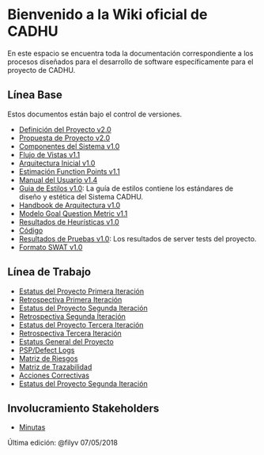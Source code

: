 # Bienvenido a la Wiki oficial de CADHU
En este espacio se encuentra toda la documentación correspondiente a los procesos diseñados para el desarrollo de software específicamente para el proyecto de CADHU.

## Línea Base

Estos documentos están bajo el control de versiones.

* [Definición del Proyecto v2.0](https://github.com/CaveLabs-1/CADHU-Wiki/blob/master/Documentacion/Requerimientos/Project%20Definition.pdf)
* [Propuesta de Proyecto v2.0](https://github.com/CaveLabs-1/CADHU-Wiki/blob/master/Documentacion/Requerimientos/Project%20Proposal.pdf)
* [Componentes del Sistema v1.0](https://github.com/CaveLabs-1/CADHU-Wiki/blob/master/Documentacion/Arquitectura/Componentes%20del%20sistema.pdf)
* [Flujo de Vistas v1.1](https://github.com/CaveLabs-1/CADHU-Wiki/blob/master/Documentacion/Arquitectura/Flujo%20de%20Vistas%20y%20Arquitectura%20Inicial.pdf)
* [Arquitectura Inicial v1.0](https://github.com/CaveLabs-1/CADHU-Wiki/blob/master/Documentacion/Arquitectura/Definicion_de_Arquitectura.pdf)
* [Estimación Function Points v1.1](https://github.com/CaveLabs-1/CADHU-Wiki/blob/master/Documentacion/Requerimientos/Calculo%20de%20Estimaciones%20-%20CADHU.pdf)
* [Manual del Usuario v1.4](https://github.com/CaveLabs-1/CADHU-Wiki/blob/master/Documentacion/Manuales/Manual_del_Usuario_CADHU.pdf)
* [Guia de Estilos v1.0](https://github.com/CaveLabs-1/CADHU-Wiki/blob/master/Documentacion/Arquitectura/Gui%CC%81a%20de%20Estilo%20y%20Esta%CC%81ndares%20-%20CADHU.pdf): La guía de estilos contiene los estándares de diseño y estética del Sistema CADHU.
* [Handbook de Arquitectura v1.0](https://github.com/CaveLabs-1/CADHU-Wiki/blob/master/Documentacion/Arquitectura/Handbook%20de%20Arquitectura.pdf)
* [Modelo Goal Question Metric v1.1](https://github.com/CaveLabs-1/CADHU-Wiki/blob/master/Documentacion/MA/Modelo%20Goal%20Question%20Metric%20.pdf)
* [Resultados de Heurísticas v1.0](https://github.com/CaveLabs-1/CADHU-Wiki/blob/master/Documentacion/Evaluación%20de%20Heur%C3%ADstica.pdf)
* [Código](https://github.com/CaveLabs-1/CADHU)
* [Resultados de Pruebas v1.0](https://github.com/CaveLabs-1/CADHU-Wiki/blob/master/Documentacion/ServerTesting.md): Los resultados de server tests del proyecto.
* [Formato SWAT v1.0](https://github.com/CaveLabs-1/CADHU-Wiki/blob/Swat_cadhu/Documentacion/Arquitectura/SWATCadhu.pdf)

## Línea de Trabajo

* [Estatus del Proyecto Primera Iteración](https://docs.google.com/spreadsheets/d/1f0BGn505XRNUiGzscuJ3Esy8Qwo6LILVE88FCh6EBjc/edit#gid=1638927579)
* [Retrospectiva Primera Iteración](https://docs.google.com/document/d/1QhNAef3NcpIMLWGKI3p5_t46p5pThk_xfmSUZdKFUBk/edit)
* [Estatus del Proyecto Segunda Iteración](https://docs.google.com/spreadsheets/d/188aCw6_MmOQE0a07Z95qGh2OF4kFhjQWEkK2BE5Krvo/edit#gid=366230255)
* [Retrospectiva Segunda Iteración](https://docs.google.com/document/d/10Ub306ZJ7fBNpcbQo1G-boHb43n0fpDfpJralVIyTN0/edit)
* [Estatus del Proyecto Tercera Iteración](https://docs.google.com/spreadsheets/d/1HOu2gOFEposBDiOzPR4gn7nbcjro7fCdo37wtiKUuJI/edit#gid=1453649891)
* [Retrospectiva Tercera Iteración](https://docs.google.com/document/d/1Uiw5ojuiP8pPwABzDNJdKZ5_NnIlZGipDx5HmuVAnqc/edit)
* [Estatus General del Proyecto](https://docs.google.com/spreadsheets/d/154k3kPaD-NvHJSYC30I6yc2aDNJTzQXzWL8IUHdGHwM/edit#gid=0)
* [PSP/Defect Logs](https://github.com/CaveLabs-1/CADHU-Wiki/tree/master/Documentacion/PSP)
* [Matriz de Riesgos](https://docs.google.com/spreadsheets/d/1EwgA8RLn8eRbIdxVmesfgDMkeKHs4jivgZNqXx-G810/edit#gid=2120187583)
* [Matriz de Trazabilidad](https://docs.google.com/spreadsheets/d/1GCfCVL9t30yU4iZbnhsLIBZyojTnUUS2IGu1KHF667A/edit#gid=146351742)
* [Acciones Correctivas](https://docs.google.com/spreadsheets/d/1feuzyJ_IlDxCsWHNCTDGSem9nTR8CaW2kbISLHn-P74/edit#gid=1467550855)
* [Estatus del Proyecto Segunda Iteración](https://docs.google.com/spreadsheets/d/1tlLRjMDW6O1nGM8A04gJUfUCgnnmRbWYDfiglmK3vZQ/edit?usp=sharing)
## Involucramiento Stakeholders
* [Minutas](https://github.com/CaveLabs-1/CADHU-Wiki/tree/master/Minutas)

Última edición: @filyv 07/05/2018
